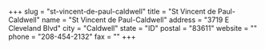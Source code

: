 +++
slug = "st-vincent-de-paul-caldwell"
title = "St Vincent de Paul-Caldwell"
name = "St Vincent de Paul-Caldwell"
address = "3719 E Cleveland Blvd"
city = "Caldwell"
state = "ID"
postal = "83611"
website = ""
phone = "208-454-2132"
fax = ""
+++

